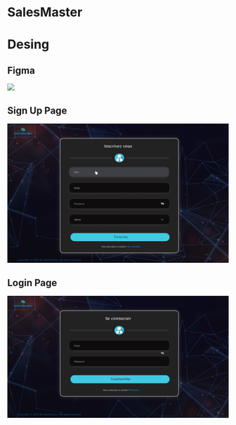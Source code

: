# SalesMaster

# Desing

## Figma

[<img src="https://i.pinimg.com/originals/66/8c/cc/668cccb3f734f342e07c0185e6d9a975.png" width="100">](https://www.figma.com/file/TIZTIPrI7cSyD43VSrjvqr/UpCoders?type=design&mode=dev)

## Sign Up Page
![Sign Up Page](<src/interfaces/Sign Up Page.png>)

## Login Page
![Login Page](<src/interfaces/Login Page.png>)
